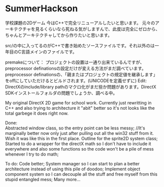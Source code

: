 # SummerHackson

学校課題の2Dゲーム
今はC++で完全リニューアルしたいと思います。
元々のアーキテクチャを見るくらいなら死ねる気がしますんで、此度は完全にゼロから、ちゃんとアーキテクチャしてから作りたいと思います。

src/の中に入ってるのがC++で書き始めたソースファイルです。それ以外のは一年目のC言語メインのファイルです。

premakeについて：
  プロジェクトの設置は一通り出来ているんですが、preprocessor definationsの設定だけが変える方法がまだ調べています。
  preprocessor definationsの、「親またはプロジェクトの規定値を継承します」をoffにしていただけるとビルドされます。(UNICODEを定義せずに)
  Edit: DirectXのinclude/library pathのマクロ化がまだ些か問題があります。DirectX SDKインストールフォルダの問題でしょうか、調べる中。

My original DirectX 2D game for school work.
Currently just rewritting in C++ and also trying to architecture it "abit" better so it's not looks like the total garbege it does right now.

Done:  
  Abstracted window class, so the entry point can be less messy;
  //It's marginally better now only just after pulling out all the win32 stuff from it. Wish it was like this in the first place.
  Outline for the sprite2D system class;
  Started to do a wrapper for the directX math so I don't have to include it everywhere and also some functions so the code won't be a pile of mess whenever I try to do math;

To do:
  Code better;
  System manager so I can start to plan a better architecture instead of using this pile of doodoo;
  Implement object component system so I can decouple all the stuff and free myself from this stupid entangled mess;
  Many more...
